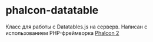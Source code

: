 # phalcon-datatable

Класс для работы с Datatables.js на серверв. Написан с использованием PHP-фреймворка [Phalcon 2](http://phalconphp.com)

